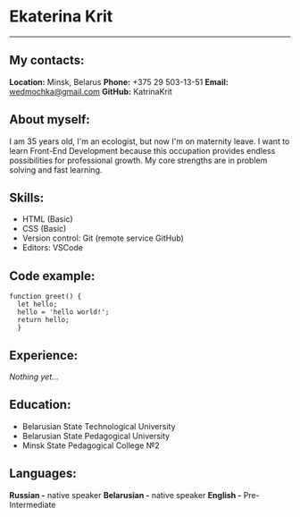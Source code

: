 # Ekaterina Krit
******
## My contacts:
**Location:** Minsk, Belarus
**Phone:** +375 29 503-13-51
**Email:** wedmochka@gmail.com
**GitHub:** KatrinaKrit

## About myself:
I am 35 years old, I'm an ecologist, but now I'm on maternity leave. I want to learn Front-End Development because this occupation provides endless possibilities for professional growth. My core strengths are in problem solving and fast learning.

## Skills:
* HTML (Basic)
* CSS (Basic)
* Version control: Git (remote service GitHub)
* Editors: VSCode

## Code example:
```
function greet() {
  let hello;
  hello = 'hello world!';
  return hello;
  }
 ```

## Experience:
*Nothing yet...*

## Education:
* Belarusian State Technological University
* Belarusian State Pedagogical University
* Minsk State Pedagogical College №2

## Languages:
**Russian -** native speaker
**Belarusian -** native speaker
**English -** Pre-Intermediate